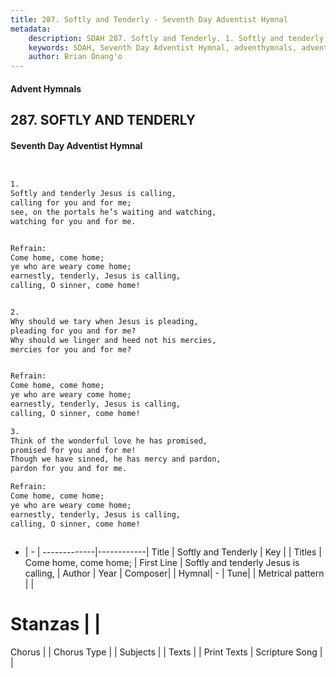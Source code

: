 ```yaml
---
title: 287. Softly and Tenderly - Seventh Day Adventist Hymnal
metadata:
    description: SDAH 287. Softly and Tenderly. 1. Softly and tenderly Jesus is calling, calling for you and for me; see, on the portals he’s waiting and watching, watching for you and for me. 
    keywords: SDAH, Seventh Day Adventist Hymnal, adventhymnals, advent hymnals, Softly and Tenderly, Softly and tenderly Jesus is calling, ,Come home, come home;
    author: Brian Onang'o
---
```


#### Advent Hymnals
## 287. SOFTLY AND TENDERLY
#### Seventh Day Adventist Hymnal

```txt


1.
Softly and tenderly Jesus is calling,
calling for you and for me;
see, on the portals he’s waiting and watching,
watching for you and for me.


Refrain:
Come home, come home;
ye who are weary come home;
earnestly, tenderly, Jesus is calling,
calling, O sinner, come home!


2.
Why should we tary when Jesus is pleading,
pleading for you and for me?
Why should we linger and heed not his mercies,
mercies for you and for me?


Refrain:
Come home, come home;
ye who are weary come home;
earnestly, tenderly, Jesus is calling,
calling, O sinner, come home!

3.
Think of the wonderful love he has promised,
promised for you and for me!
Though we have sinned, he has mercy and pardon,
pardon for you and for me.

Refrain:
Come home, come home;
ye who are weary come home;
earnestly, tenderly, Jesus is calling,
calling, O sinner, come home!



```

- |   -  |
-------------|------------|
Title | Softly and Tenderly |
Key |  |
Titles | Come home, come home; |
First Line | Softly and tenderly Jesus is calling, |
Author | 
Year | 
Composer|  |
Hymnal|  - |
Tune|  |
Metrical pattern | |
# Stanzas |  |
Chorus |  |
Chorus Type |  |
Subjects |  |
Texts |  |
Print Texts | 
Scripture Song |  |
  
